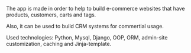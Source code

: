 The app is made in order to help to build e-commerce websites that have products, customers, carts and tags. 
<p>Also, it can be used to build CRM systems for commertial usage.</p>
<p>Used technologies: Python, Mysql, Django, OOP, ORM, admin-site customization, caching and Jinja-template.</p>
